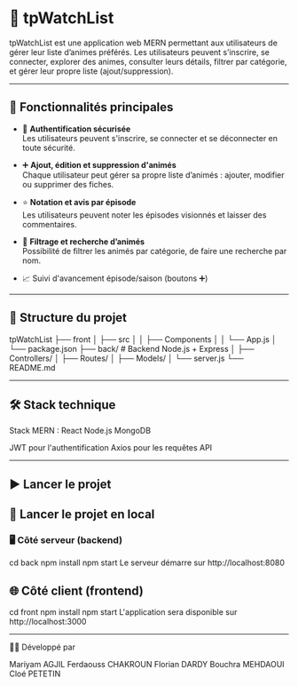 # 🎥 tpWatchList

tpWatchList est une application web MERN permettant aux utilisateurs de gérer leur liste d’animes préférés. Les utilisateurs peuvent s’inscrire, se connecter, explorer des animes, consulter leurs détails, filtrer par catégorie, et gérer leur propre liste (ajout/suppression).

---

## 🚀 Fonctionnalités principales

- 🔐 **Authentification sécurisée**  
  Les utilisateurs peuvent s'inscrire, se connecter et se déconnecter en toute sécurité.

- ➕ **Ajout, édition et suppression d'animés**  
  Chaque utilisateur peut gérer sa propre liste d’animés : ajouter, modifier ou supprimer des fiches.

- ⭐ **Notation et avis par épisode**  
  Les utilisateurs peuvent noter les épisodes visionnés et laisser des commentaires.

- 🔎 **Filtrage et recherche d’animés**  
  Possibilité de filtrer les animés par catégorie, de faire une recherche par nom.

- 📈 Suivi d'avancement épisode/saison (boutons ➕)

---

## 📁 Structure du projet

tpWatchList
├── front
│ ├── src
│ │ ├── Components
│ │ └── App.js
│ └── package.json
├── back/ # Backend Node.js + Express
│ ├── Controllers/
│ ├── Routes/
│ ├── Models/
│ └── server.js
└── README.md


---

## 🛠️ Stack technique

Stack MERN : 
React 
Node.js 
MongoDB 

JWT pour l'authentification
Axios pour les requêtes API

---

## ▶️ Lancer le projet

## 🚀 Lancer le projet en local

### 🖥 Côté serveur (backend)

cd back
npm install
npm start
Le serveur démarre sur http://localhost:8080

## 🌐 Côté client (frontend)

cd front
npm install
npm start
L'application sera disponible sur http://localhost:3000

---

👩‍💻 Développé par

Mariyam AGJIL
Ferdaouss CHAKROUN
Florian DARDY
Bouchra MEHDAOUI
Cloé PETETIN 


